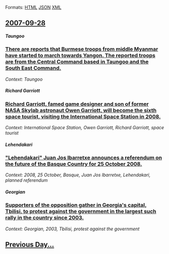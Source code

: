 
Formats: [HTML](2007/09/28/index.html)  [JSON](2007/09/28/index.json)  [XML](2007/09/28/index.xml)  

## [2007-09-28](/news/2007/09/28/index.md)

##### Taungoo
### [ There are reports that Burmese troops from middle Myanmar have started to march towards Yangon. The reported troops are from the Central Command based in Taungoo and the South East Command. ](/news/2007/09/28/there-are-reports-that-burmese-troops-from-middle-myanmar-have-started-to-march-towards-yangon-the-reported-troops-are-from-the-central-co.md)
_Context: Taungoo_

##### Richard Garriott
### [ Richard Garriott, famed game designer and son of former NASA Skylab astronaut Owen Garriott, will become the sixth space tourist, visiting the International Space Station in 2008. ](/news/2007/09/28/richard-garriott-famed-game-designer-and-son-of-former-nasa-skylab-astronaut-owen-garriott-will-become-the-sixth-space-tourist-visiting.md)
_Context: International Space Station, Owen Garriott, Richard Garriott, space tourist_

##### Lehendakari
### [ "Lehendakari" Juan Jos Ibarretxe announces a referendum on the future of the Basque Country for 25 October 2008. ](/news/2007/09/28/lehendakari-juan-jose-ibarretxe-announces-a-referendum-on-the-future-of-the-basque-country-for-25-october-2008.md)
_Context: 2008, 25 October, Basque, Juan Jos Ibarretxe, Lehendakari, planned referendum_

#####  Georgian
### [ Supporters of the opposition gather in Georgia's capital, Tbilisi, to protest against the government in the largest such rally in the country since 2003. ](/news/2007/09/28/supporters-of-the-opposition-gather-in-georgia-s-capital-tbilisi-to-protest-against-the-government-in-the-largest-such-rally-in-the-count.md)
_Context:  Georgian, 2003, Tbilisi, protest against the government_

## [Previous Day...](/news/2007/09/27/index.md)

